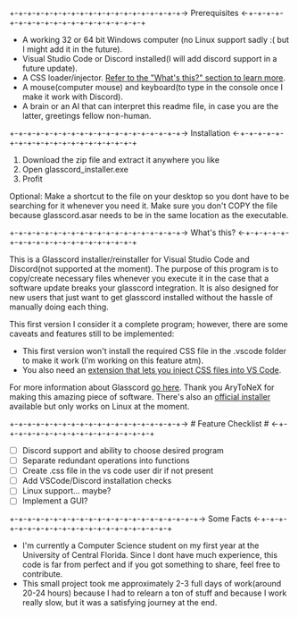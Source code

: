 +-+-+-+-+-+-+-+-+-+-+-+-+-+-+-+-+-+-+-+-> Prerequisites <-+-+-+-+-+-+-+-+-+-+-+-+-+-+-+-+-+-+-+-+

- A working 32 or 64 bit Windows computer (no Linux support sadly :( but I might add it in the future).
- Visual Studio Code or Discord installed(I will add discord support in a future update).
- A CSS loader/injector. [Refer to the "What's this?" section to learn more](#VSCodeExtension).
- A mouse(computer mouse) and keyboard(to type in the console once I make it work with Discord).
- A brain or an AI that can interpret this readme file, in case you are the latter, greetings fellow
  non-human.

+-+-+-+-+-+-+-+-+-+-+-+-+-+-+-+-+-+-+-+-> Installation <-+-+-+-+-+-+-+-+-+-+-+-+-+-+-+-+-+-+-+-+

1. Download the zip file and extract it anywhere you like
2. Open glasscord_installer.exe
3. Profit

Optional: Make a shortcut to the file on your desktop so you dont have to be searching for it whenever
you need it. Make sure you don't COPY the file because glasscord.asar needs to be in the same location
as the executable.

+-+-+-+-+-+-+-+-+-+-+-+-+-+-+-+-+-+-+-+-> What's this? <-+-+-+-+-+-+-+-+-+-+-+-+-+-+-+-+-+-+-+-+

This is a Glasscord installer/reinstaller for Visual Studio Code and Discord(not supported at the moment).
The purpose of this program is to copy/create necessary files whenever you execute it in the case that a
software update breaks your glasscord integration. It is also designed for new users that just want to get
glasscord installed without the hassle of manually doing each thing.

This first version I consider it a complete program; however, there are some caveats and features still to
be implemented:

* This first version won't install the required CSS file in the .vscode folder to make it work (I'm working
  on this feature atm).
* You also need an [extension that lets you inject CSS files into VS Code](https://marketplace.visualstudio.com/items?itemName=be5invis.vscode-custom-css).

For more information about Glasscord [go here](https://github.com/AryToNeX/Glasscord). Thank you AryToNeX for making this amazing piece of software.
There's also an [official installer](https://github.com/AryToNeX/Glasscordify) available but only works on Linux at the moment.

+-+-+-+-+-+-+-+-+-+-+-+-+-+-+-+-+-+-+-+-> # Feature Checklist # <-+-+-+-+-+-+-+-+-+-+-+-+-+-+-+-+-+-+
- [ ] Discord support and ability to choose desired program
- [ ] Separate redundant operations into functions
- [ ] Create .css file in the vs code user dir if not present
- [ ] Add VSCode/Discord installation checks
- [ ] Linux support... maybe?
- [ ] Implement a GUI?

+-+-+-+-+-+-+-+-+-+-+-+-+-+-+-+-+-+-+-+-+-+-> Some Facts <-+-+-+-+-+-+-+-+-+-+-+-+-+-+-+-+-+-+-+-+-+-+

- I'm currently a Computer Science student on my first year at the University of Central Florida. Since
  I dont have much experience, this code is far from perfect and if you got something to share, feel free
  to contribute.
- This small project took me approximately 2-3 full days of work(around 20-24 hours) because I had to relearn
  a ton of stuff and because I work really slow, but it was a satisfying journey at the end.
